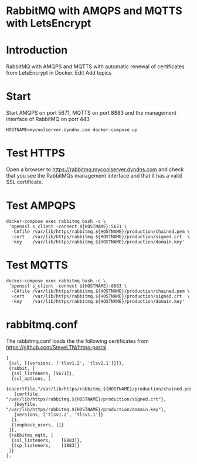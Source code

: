# RabbitMQ with AMQPS and MQTTS with LetsEncrypt 

# Introduction

RabbitMQ with AMQPS and MQTTS with automatic renewal of certificates from LetsEncrypt in Docker. Edit
Add topics

# Start

Start AMQPS on port 5671, MQTTS on port 8883 and the management interface of RabbitMQ on port 443 

```
HOSTNAME=mycoolserver.dyndns.com docker-compose up
```

# Test HTTPS

Open a browser to https://rabbitmq.mycoolserver.dyndns.com and check that you see the RabbitMQs management interface and that it has a valid SSL certificate.

# Test AMPQPS

```
docker-compose exec rabbitmq bash -c \
 'openssl s_client -connect ${HOSTNAME}:5671 \
  -CAfile /var/lib/https/rabbitmq.${HOSTNAME}/production/chained.pem \
  -cert   /var/lib/https/rabbitmq.${HOSTNAME}/production/signed.crt  \
  -key    /var/lib/https/rabbitmq.${HOSTNAME}/production/domain.key'
```

# Test MQTTS

```
docker-compose exec rabbitmq bash -c \
 'openssl s_client -connect ${HOSTNAME}:8883 \
  -CAfile /var/lib/https/rabbitmq.${HOSTNAME}/production/chained.pem \
  -cert   /var/lib/https/rabbitmq.${HOSTNAME}/production/signed.crt  \
  -key    /var/lib/https/rabbitmq.${HOSTNAME}/production/domain.key'
```

# rabbitmq.conf

The rabbitmq.conf loads the the following certificates from https://github.com/SteveLTN/https-portal

```
[
 {ssl, [{versions, ['tlsv1.2', 'tlsv1.1']}]},
 {rabbit, [
  {ssl_listeners, [5671]},
  {ssl_options, [
   {cacertfile,"/var/lib/https/rabbitmq.${HOSTNAME}/production/chained.pem"},
   {certfile,  "/var/lib/https/rabbitmq.${HOSTNAME}/production/signed.crt"},
   {keyfile,   "/var/lib/https/rabbitmq.${HOSTNAME}/production/domain.key"},
   {versions, ['tlsv1.2', 'tlsv1.1']}
  ]},
  {loopback_users, []}
 ]},
 {rabbitmq_mqtt, [
  {ssl_listeners,    [8883]},
  {tcp_listeners,    [1883]}
 ]}
].
```
